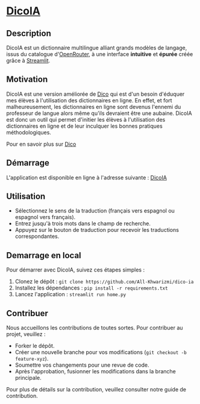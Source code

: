 # [DicoIA](https://dicoia.streamlit.app/) 

## Description
DicoIA est un dictionnaire multilingue alliant grands modèles de langage, issus du catalogue d'[OpenRouter](https://openrouter.ai/docs#models), à une interface **intuitive** et **épurée** créée grâce à [Streamlit](https://streamlit.io/).

## Motivation
DicoIA est une version améliorée de [Dico](https://dico-uno.vercel.app/) qui est d'un besoin d'éduquer mes élèves à l'utilisation des dictionnaires en ligne. En effet, et fort malheureusement, les dictionnaires en ligne sont devenus l'ennemi du professeur de langue alors même qu'ils devraient être une aubaine. DicoIA est donc un outil qui permet d'initier les élèves à l'utilisation des dictionnaires en ligne et de leur inculquer les bonnes pratiques méthodologiques.

Pour en savoir plus sur [Dico](https://all-khwarizmi.github.io/blog_quarto/posts/dico/dico-old.html) 

## Démarrage
L'application est disponible en ligne à l'adresse suivante : [DicoIA](https://dicoia.streamlit.app/) 

## Utilisation
- Sélectionnez le sens de la traduction (français vers espagnol ou espagnol vers français).
- Entrez jusqu'à trois mots dans le champ de recherche.
- Appuyez sur le bouton de traduction pour recevoir les traductions correspondantes.

## Demarrage en local
Pour démarrer avec DicoIA, suivez ces étapes simples :
1. Clonez le dépôt : `git clone https://github.com/All-Khwarizmi/dico-ia`
2. Installez les dépendances : `pip install -r requirements.txt`
3. Lancez l'application : `streamlit run home.py` 


## Contribuer
Nous accueillons les contributions de toutes sortes. Pour contribuer au projet, veuillez :
- Forker le dépôt.
- Créer une nouvelle branche pour vos modifications (`git checkout -b feature-xyz`).
- Soumettre vos changements pour une revue de code.
- Après l'approbation, fusionner les modifications dans la branche principale.

Pour plus de détails sur la contribution, veuillez consulter notre guide de contribution.